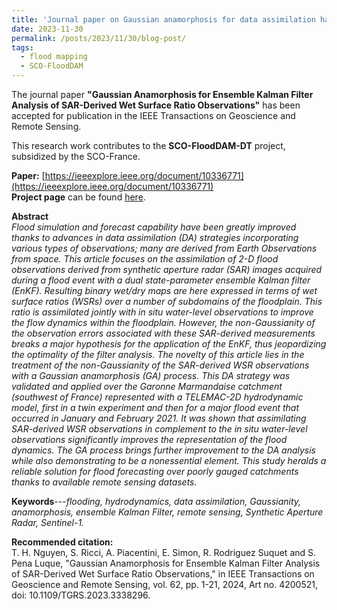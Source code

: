 ```yaml
---
title: 'Journal paper on Gaussian anamorphosis for data assimilation has been published'
date: 2023-11-30
permalink: /posts/2023/11/30/blog-post/
tags:
  - flood mapping
  - SCO-FloodDAM
---
```


The journal paper **"Gaussian Anamorphosis for Ensemble Kalman Filter Analysis of SAR-Derived Wet Surface Ratio Observations"** has been accepted for publication in the IEEE Transactions on Geoscience and Remote Sensing.

This research work contributes to the **SCO-FloodDAM-DT** project, subsidized by the SCO-France.

**Paper:** [https://ieeexplore.ieee.org/document/10336771](https://ieeexplore.ieee.org/document/10336771)<br>
**Project page** can be found [here](https://www.spaceclimateobservatory.org/flooddam-dt).<br>


**Abstract**<br>
*Flood simulation and forecast capability have been greatly improved thanks to advances in data assimilation (DA) strategies incorporating various types of observations; many are derived from Earth Observations from space. This article focuses on the assimilation of 2-D flood observations derived from synthetic aperture radar (SAR) images acquired during a flood event with a dual state-parameter ensemble Kalman filter (EnKF). Resulting binary wet/dry maps are here expressed in terms of wet surface ratios (WSRs) over a number of subdomains of the floodplain. This ratio is assimilated jointly with in situ water-level observations to improve the flow dynamics within the floodplain. However, the non-Gaussianity of the observation errors associated with these SAR-derived measurements breaks a major hypothesis for the application of the EnKF, thus jeopardizing the optimality of the filter analysis. The novelty of this article lies in the treatment of the non-Gaussianity of the SAR-derived WSR observations with a Gaussian anamorphosis (GA) process. This DA strategy was validated and applied over the Garonne Marmandaise catchment (southwest of France) represented with a TELEMAC-2D hydrodynamic model, first in a twin experiment and then for a major flood event that occurred in January and February 2021. It was shown that assimilating SAR-derived WSR observations in complement to the in situ water-level observations significantly improves the representation of the flood dynamics. The GA process brings further improvement to the DA analysis while also demonstrating to be a nonessential element. This study heralds a reliable solution for flood forecasting over poorly gauged catchments thanks to available remote sensing datasets.*

**Keywords**---*flooding, hydrodynamics, data assimilation, Gaussianity, anamorphosis, ensemble Kalman Filter, remote sensing, Synthetic Aperture Radar, Sentinel-1.*

**Recommended citation:**<br>
T. H. Nguyen, S. Ricci, A. Piacentini, E. Simon, R. Rodriguez Suquet and S. Pena Luque, "Gaussian Anamorphosis for Ensemble Kalman Filter Analysis of SAR-Derived Wet Surface Ratio Observations," in IEEE Transactions on Geoscience and Remote Sensing, vol. 62, pp. 1-21, 2024, Art no. 4200521, doi: 10.1109/TGRS.2023.3338296.